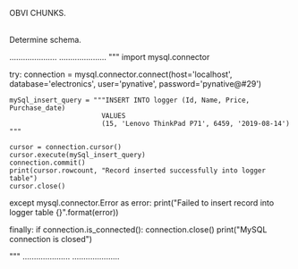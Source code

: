 

OBVI CHUNKS.
<br>
<br>


Determine schema.

.....................
.....................
"""
import mysql.connector

try:
    connection = mysql.connector.connect(host='localhost',
                                         database='electronics',
                                         user='pynative',
                                         password='pynative@#29')

    mySql_insert_query = """INSERT INTO logger (Id, Name, Price, Purchase_date) 
                           VALUES 
                           (15, 'Lenovo ThinkPad P71', 6459, '2019-08-14') """

    cursor = connection.cursor()
    cursor.execute(mySql_insert_query)
    connection.commit()
    print(cursor.rowcount, "Record inserted successfully into logger table")
    cursor.close()

except mysql.connector.Error as error:
    print("Failed to insert record into logger table {}".format(error))

finally:
    if connection.is_connected():
        connection.close()
        print("MySQL connection is closed")
        

"""
.....................
.....................
